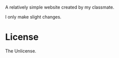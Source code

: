 A relatively simple website created by my classmate.

I only make slight changes.

# License

The Unlicense.
